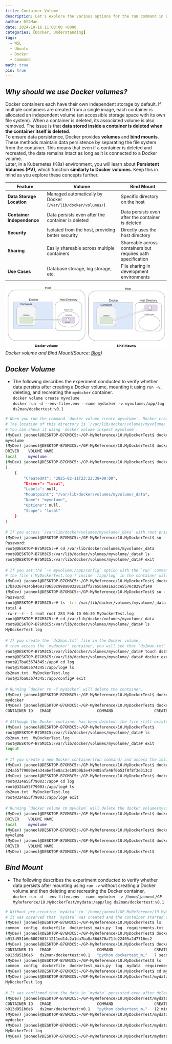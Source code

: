 ```yaml
---
title: Container Volume
description: Let's explore the various options for the run command in Docker.
author: DS2Man
date: 2024-10-16 11:00:00 +0000
categories: [Docker, Understanding]
tags:
  - WSL
  - Ubuntu
  - Docker
  - Command
math: true
pin: true
---
```


## *Why should we use Docker volumes?*

Docker containers each have their own independent storage by default. If multiple containers are created from a single image, each container is allocated an independent volume (an accessible storage space with its own file system). When a container is deleted, its associated volume is also removed. The issue is that **data stored inside a container is deleted when the container itself is deleted**.    
To ensure data persistence, Docker provides **volumes** and **bind mounts**. These methods maintain data persistence by separating the file system from the container. This means that even if a container is deleted and recreated, the data remains intact as long as it is connected to a Docker volume.    
Later, in a Kubernetes (K8s) environment, you will learn about **Persistent Volumes (PV)**, which function **similarly to Docker volumes**. Keep this in mind as you explore these concepts further.

|Feature|Volume|Bind Mount|
|---|---|---|
|**Data Storage Location**|Managed automatically by Docker (`/var/lib/docker/volumes/`)|Specific directory on the host|
|**Container Independence**|Data persists even after the container is deleted|Data persists even after the container is deleted|
|**Security**|Isolated from the host, providing better security|Directly uses the host directory|
|**Sharing**|Easily shareable across multiple containers|Shareable across containers but requires path specification|
|**Use Cases**|Database storage, log storage, etc.|File sharing in development environments|

<!--
도커 컨테이너는 컨테이너마다 기본적으로 독립적인 저장소를 가지고 있다. 하나의 이미지로 여러 컨테이너를 만든다면 해당 컨테이너마다 독립적인 볼륨(하나의 파일 시스템을 갖춘 접근 가능한 저장 공간)이 할당되고, 컨테이너가 삭제되면 해당 볼륨 또한 삭제된다. 문제는 **컨테이너 내부에 저장된 데이터는 컨테이너가 삭제되었을 경우 같이 삭제**된다.

그래서 도커에서는 데이터의 영속성을 보장하기 위하여 **볼륨과** **바인드 마운트**를 이용한다. **볼륨과 바인드 마운트**는 영속성을 보장하며 파일 시스템과 컨테이너를 분리하여 관리한다. 즉 컨테이너를 지웠다가 다시 실행해도 도커 볼륨과 연결한다면 데이터는 그대로 유지된다.

나중에 K8s 환경에서는 PV(Persistent Volume)에 대해서도 배울 건데, 이 방식은 볼륨과 유사하다는 점은 참고해서 이해해 보자.
-->

![Volume](/assets/img/2024-10-16-Docker-Understanding6_1.png)
_Docker volume and Bind Mount(Source: [Blog](https://deveric.tistory.com/111))_

## *Docker Volume*

- The following describes the experiment conducted to verify whether data persists after creating a Docker volume, mounting it using `run -v`, deleting, and recreating the `mydocker` container.    
	`docker volume create myvolume`    
	`docker run -d --env-file=.env --name mydocker -v myvolume:/app/log ds2man/dockertest:v0.1`

<!--
아래 내용은 docker volume 생성후 run -v을 통해 mount 시킨후 mydocker container를 삭제/재생성했을때, data가 유지되는지를 실험한 결과이다.
-->

```bash
# When you run the command `docker volume create myvolume`, Docker creates a managed volume directory. 
# The location of this directory is `/var/lib/docker/volumes/myvolume/_data`.
# You can check it using `docker volume inspect myvolume`.
(MyDev) jaoneol@DESKTOP-B7GM3C5:~/GP-MyReference/10.MyDockerTest$ docker volume create myvolume
myvolume
(MyDev) jaoneol@DESKTOP-B7GM3C5:~/GP-MyReference/10.MyDockerTest$ docker volume ls
DRIVER    VOLUME NAME
local     myvolume
(MyDev) jaoneol@DESKTOP-B7GM3C5:~/GP-MyReference/10.MyDockerTest$ docker volume inspect myvolume
[
    {
        "CreatedAt": "2025-02-11T23:22:38+09:00",
        "Driver": "local",
        "Labels": null,
        "Mountpoint": "/var/lib/docker/volumes/myvolume/_data",
        "Name": "myvolume",
        "Options": null,
        "Scope": "local"
    }
]

# If you access `/var/lib/docker/volumes/myvolume/_data` with root privileges, you will see that it is an empty directory.
(MyDev) jaoneol@DESKTOP-B7GM3C5:~/GP-MyReference/10.MyDockerTest$ su -
Password: 
root@DESKTOP-B7GM3C5:~# cd /var/lib/docker/volumes/myvolume/_data
root@DESKTOP-B7GM3C5:/var/lib/docker/volumes/myvolume/_data# ls
root@DESKTOP-B7GM3C5:/var/lib/docker/volumes/myvolume/_data# exit

# If you set the `-v myvolume:/app/config` option with the `run` command, 
# the file (`MyDockerTest.log`) inside `/app/log` in the container will be mounted to the Docker volume directory `myvolume`, making it accessible.
(MyDev) jaoneol@DESKTOP-B7GM3C5:~/GP-MyReference/10.MyDockerTest$ docker run -d --env-file=.env --name mydocker -v myvolume:/app/log ds2man/dockertest:v0.1
17ba03674345b469170650c998a0032911aff27656a9a162cce5570c8292f149
(MyDev) jaoneol@DESKTOP-B7GM3C5:~/GP-MyReference/10.MyDockerTest$ su -
Password: 
root@DESKTOP-B7GM3C5:~# ls -lrt /var/lib/docker/volumes/myvolume/_data
total 4
-rw-r--r-- 1 root root 283 Feb 10 06:30 MyDockerTest.log
root@DESKTOP-B7GM3C5:~# cd /var/lib/docker/volumes/myvolume/_data
root@DESKTOP-B7GM3C5:/var/lib/docker/volumes/myvolume/_data# ls
MyDockerTest.log

# If you create the `ds2man.txt` file in the Docker volume, 
# then access the `mydocker` container, you will see that `ds2man.txt` exists in `/app/config/`.
root@DESKTOP-B7GM3C5:/var/lib/docker/volumes/myvolume/_data# touch ds2man.txt
root@DESKTOP-B7GM3C5:/var/lib/docker/volumes/myvolume/_data# docker exec -it mydocker /bin/bash
root@17ba03674345:/app# cd log
root@17ba03674345:/app/log# ls
ds2man.txt  MyDockerTest.log
root@17ba03674345:/app/config# exit

# Running `docker rm -f mydocker` will delete the container.
(MyDev) jaoneol@DESKTOP-B7GM3C5:~/GP-MyReference/10.MyDockerTest$ docker rm -f mydocker
mydocker
(MyDev) jaoneol@DESKTOP-B7GM3C5:~/GP-MyReference/10.MyDockerTest$ docker ps -a
CONTAINER ID   IMAGE                    COMMAND                  CREATED              STATUS              PORTS     NAMES

# Although the Docker container has been deleted, the file still exists in the Docker volume on the host OS.
(MyDev) jaoneol@DESKTOP-B7GM3C5:~/GP-MyReference/10.MyDockerTest$ 
root@DESKTOP-B7GM3C5:/var/lib/docker/volumes/myvolume/_data# ls
ds2man.txt  MyDockerTest.log
root@DESKTOP-B7GM3C5:/var/lib/docker/volumes/myvolume/_data# exit
logout

# If you create a new Docker container(run command) and access the inside of `mydocker2`, you will see that `ds2man.txt` still exists inside the container.
(MyDev) jaoneol@DESKTOP-B7GM3C5:~/GP-MyReference/10.MyDockerTest$ docker run -d --env-file=.env --name mydocker2 -v myvolume:/app/log ds2man/dockertest:v0.1
324a55f79003e4a34a6ef5e8ac3e109b9b2e470405afa46f0b53f8f8f3e313c3
(MyDev) jaoneol@DESKTOP-B7GM3C5:~/GP-MyReference/10.MyDockerTest$ docker exec -it mydocker2 /bin/bash
root@324a55f79003:/app# cd log
root@324a55f79003:/app/log# ls
ds2man.txt  MyDockerTest.log
root@324a55f79003:/app/log# exit

# Running `docker volume rm myvolum` will delete the docker volume(myvolume).
(MyDev) jaoneol@DESKTOP-B7GM3C5:~/GP-MyReference/10.MyDockerTest$ docker volume ls
DRIVER    VOLUME NAME
local     myvolume
(MyDev) jaoneol@DESKTOP-B7GM3C5:~/GP-MyReference/10.MyDockerTest$ docker volume rm myvolume
myvolume
(MyDev) jaoneol@DESKTOP-B7GM3C5:~/GP-MyReference/10.MyDockerTest$ docker volume ls
DRIVER    VOLUME NAME
(MyDev) jaoneol@DESKTOP-B7GM3C5:~/GP-MyReference/10.MyDockerTest$ 
```

## *Bind Mount*

- The following describes the experiment conducted to verify whether data persists after mounting using `run -v` without creating a Docker volume and then deleting and recreating the Docker container.      
	`docker run -d --env-file=.env --name mydocker -v /home/jaoneol/GP-MyReference/10.MyDockerTest/mydata:/app/log ds2man/dockertest:v0.1`

<!--
아래 내용은 docker volume 생성없이 run -v을 통해 mount 시킨후 docker container 삭제/생성 시 data가 유지되는지를 실험한 결과이다.
-->

```bash
# Without pre-creating `mydata` in `/home/jaoneol/GP-MyReference/10.MyDockerTest`,
# it was observed that `mydata` was created and the container started successfully when mounted using `run -v`.
(MyDev) jaoneol@DESKTOP-B7GM3C5:~/GP-MyReference/10.MyDockerTest$ ls
common  config  dockerfile  dockertest_main.py  log  requirements.txt  zDockerBuild.txt
(MyDev) jaoneol@DESKTOP-B7GM3C5:~/GP-MyReference/10.MyDockerTest$ docker run -d --env-file=.env --name mydocker -v /home/jaoneol/GP-MyReference/10.MyDockerTest/mydata:/app/log ds2man/dockertest:v0.1
b913d951b6e6002683f1211ed14c2a1da7ba8a86d370a71fe22405a2d7716ec2
(MyDev) jaoneol@DESKTOP-B7GM3C5:~/GP-MyReference/10.MyDockerTest$ docker ps
CONTAINER ID   IMAGE                    COMMAND                  CREATED         STATUS         PORTS     NAMES
b913d951b6e6   ds2man/dockertest:v0.1   "python dockertest_m…"   7 seconds ago   Up 7 seconds             mydocker
(MyDev) jaoneol@DESKTOP-B7GM3C5:~/GP-MyReference/10.MyDockerTest$ ls
common  config  dockerfile  dockertest_main.py  log  mydata  requirements.txt  zDockerBuild.txt
(MyDev) jaoneol@DESKTOP-B7GM3C5:~/GP-MyReference/10.MyDockerTest$ cd mydata
(MyDev) jaoneol@DESKTOP-B7GM3C5:~/GP-MyReference/10.MyDockerTest/mydata$ ls
MyDockerTest.log

# It was confirmed that the data in `mydata` persisted even after deleting the Docker container.
(MyDev) jaoneol@DESKTOP-B7GM3C5:~/GP-MyReference/10.MyDockerTest/mydata$ docker ps
CONTAINER ID   IMAGE                    COMMAND                  CREATED          STATUS          PORTS     NAMES
b913d951b6e6   ds2man/dockertest:v0.1   "python dockertest_m…"   12 minutes ago   Up 12 minutes             mydocker
(MyDev) jaoneol@DESKTOP-B7GM3C5:~/GP-MyReference/10.MyDockerTest/mydata$ docker rm -f mydocker
mydocker
(MyDev) jaoneol@DESKTOP-B7GM3C5:~/GP-MyReference/10.MyDockerTest/mydata$ ls
MyDockerTest.log
(MyDev) jaoneol@DESKTOP-B7GM3C5:~/GP-MyReference/10.MyDockerTest/mydata$ 
```